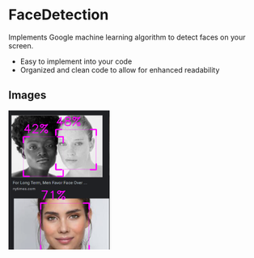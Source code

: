 # FaceDetection

Implements Google machine learning algorithm to detect faces on your screen.

* Easy to implement into your code
* Organized and clean code to allow for enhanced readability 

## Images
<img src="images/faces1.png" width="200" >

